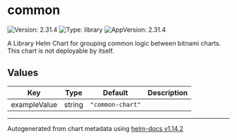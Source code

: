 # common

![Version: 2.31.4](https://img.shields.io/badge/Version-2.31.4-informational?style=flat-square) ![Type: library](https://img.shields.io/badge/Type-library-informational?style=flat-square) ![AppVersion: 2.31.4](https://img.shields.io/badge/AppVersion-2.31.4-informational?style=flat-square)

A Library Helm Chart for grouping common logic between bitnami charts. This chart is not deployable by itself.

## Values

| Key | Type | Default | Description |
|-----|------|---------|-------------|
| exampleValue | string | `"common-chart"` |  |

----------------------------------------------
Autogenerated from chart metadata using [helm-docs v1.14.2](https://github.com/norwoodj/helm-docs/releases/v1.14.2)
